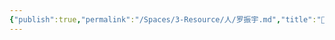 ```yaml
---
{"publish":true,"permalink":"/Spaces/3-Resource/人/罗振宇.md","title":"🧑罗振宇","created":"2022-08-05","modified":"2023-03-14","published":"2025-07-12T11:44:31.671+08:00","cssclasses":""}
---
```



